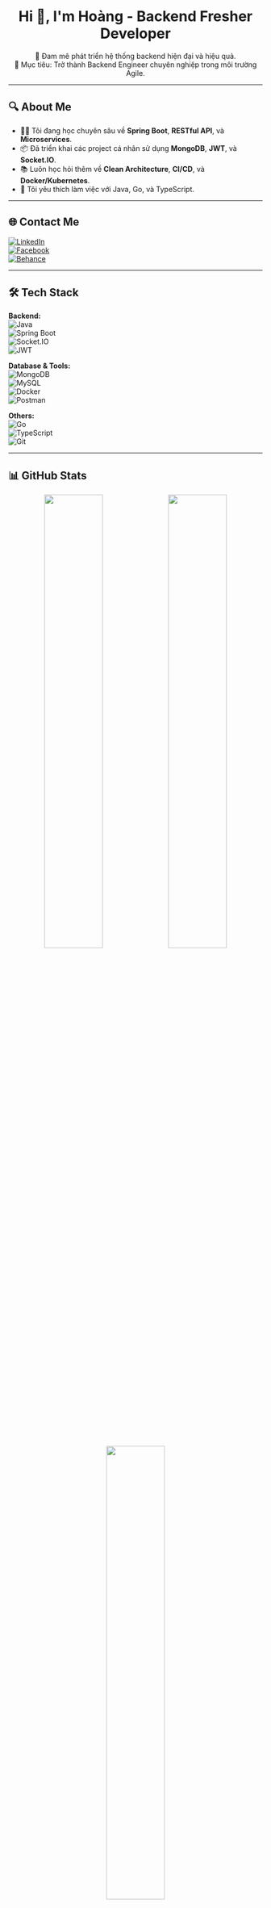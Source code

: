 <h1 align="center">Hi 👋, I'm Hoàng - Backend Fresher Developer</h1>
<p align="center">
🌱 Đam mê phát triển hệ thống backend hiện đại và hiệu quả.<br>
🎯 Mục tiêu: Trở thành Backend Engineer chuyên nghiệp trong môi trường Agile.
</p>

---

## 🔍 About Me

- 👨‍💻 Tôi đang học chuyên sâu về **Spring Boot**, **RESTful API**, và **Microservices**.
- 📦 Đã triển khai các project cá nhân sử dụng **MongoDB**, **JWT**, và **Socket.IO**.
- 📚 Luôn học hỏi thêm về **Clean Architecture**, **CI/CD**, và **Docker/Kubernetes**.
- 💬 Tôi yêu thích làm việc với Java, Go, và TypeScript.

---

## 🌐 Contact Me

[![LinkedIn](https://img.shields.io/badge/LinkedIn-%230077B5.svg?style=flat-square&logo=linkedin&logoColor=white)](https://www.linkedin.com/in/ho%C3%A0ng-nguy%E1%BB%85n-s%E1%BB%B9-huy-b2a65b371/)  
[![Facebook](https://img.shields.io/badge/Facebook-%231877F2.svg?style=flat-square&logo=facebook&logoColor=white)](https://facebook.com/huy.hoang.641148/)  
[![Behance](https://img.shields.io/badge/Behance-1769ff?style=flat-square&logo=behance&logoColor=white)](https://behance.net/HHoang86)

---

## 🛠️ Tech Stack

**Backend:**  
![Java](https://img.shields.io/badge/Java-%23ED8B00.svg?style=for-the-badge&logo=java&logoColor=white)  
![Spring Boot](https://img.shields.io/badge/SpringBoot-%236DB33F.svg?style=for-the-badge&logo=spring-boot&logoColor=white)  
![Socket.IO](https://img.shields.io/badge/socket.io-black?style=for-the-badge&logo=socket.io)  
![JWT](https://img.shields.io/badge/JWT-black?style=for-the-badge&logo=JSON%20web%20tokens)

**Database & Tools:**  
![MongoDB](https://img.shields.io/badge/MongoDB-%234ea94b.svg?style=for-the-badge&logo=mongodb&logoColor=white)  
![MySQL](https://img.shields.io/badge/MySQL-%2300f.svg?style=for-the-badge&logo=mysql&logoColor=white)  
![Docker](https://img.shields.io/badge/Docker-%230db7ed.svg?style=for-the-badge&logo=docker&logoColor=white)  
![Postman](https://img.shields.io/badge/Postman-FF6C37?style=for-the-badge&logo=postman&logoColor=white)

**Others:**  
![Go](https://img.shields.io/badge/Go-%2300ADD8.svg?style=for-the-badge&logo=go&logoColor=white)  
![TypeScript](https://img.shields.io/badge/TypeScript-%23007ACC.svg?style=for-the-badge&logo=typescript&logoColor=white)  
![Git](https://img.shields.io/badge/Git-F05032.svg?style=for-the-badge&logo=git&logoColor=white)

---

## 📊 GitHub Stats

<p align="center">
  <img src="https://github-readme-stats.vercel.app/api?username=hoangcode204&theme=tokyonight&show_icons=true&count_private=true&hide_border=true" width="48%" />
  <img src="https://github-readme-streak-stats.herokuapp.com/?user=hoangcode204&theme=tokyonight&hide_border=true" width="48%" />
</p>

<p align="center">
  <img src="https://github-readme-stats.vercel.app/api/top-langs/?username=hoangcode204&layout=compact&theme=tokyonight&hide_border=true" width="48%" />
</p>

---

## 🏆 GitHub Trophies

<p align="center">
  <img src="https://github-profile-trophy.vercel.app/?username=hoangcode204&theme=gruvbox&margin-w=10&no-frame=true&row=1&column=7" />
</p>

---

## 📌 Quote for Developers

<p align="center">
  <img src="https://quotes-github-readme.vercel.app/api?type=horizontal&theme=radical" />
</p>

---

## 😄 Dev Meme Break

<p align="center">
  <img src="https://random-memer.herokuapp.com/" width="450px"/>
</p>

---

<p align="center">
  <img src="https://visitcount.itsvg.in/api?id=hoangcode204&icon=0&color=0" />
</p>
